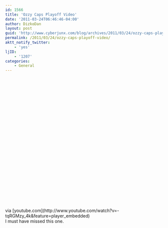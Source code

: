 ```yaml
---
id: 1566
title: 'Ozzy Caps Playoff Video'
date: '2011-03-24T06:46:46-04:00'
author: DizkoDan
layout: post
guid: 'http://www.cyberjunx.com/blog/archives/2011/03/24/ozzy-caps-playoff-video/'
permalink: /2011/03/24/ozzy-caps-playoff-video/
aktt_notify_twitter:
    - 'yes'
ljID:
    - '1207'
categories:
    - General
---
```


<div class="posterous_autopost"><div class="posterous_bookmarklet_entry"> <object height="417" width="500"><param name="movie" value="http://www.youtube.com/v/-tqRGMzy_4k&hl=en&fs=1"></param><param name="wmode" value="window"></param><param name="allowFullScreen" value="true"></param><param name="allowscriptaccess" value="always"></param></object><div class="posterous_quote_citation">via [youtube.com](http://www.youtube.com/watch?v=-tqRGMzy_4k&feature=player_embedded)</div>I must have missed this one.

</div></div>